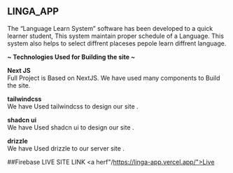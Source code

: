 ## LINGA_APP

<p>The “Language Learn System” software has been developed to a quick learner student,  This system maintain proper schedule of a Language. This system also helps to select diffrent placeses pepole learn diffrent language.</p>

<b>~ Technologies Used for Building the site ~</b>

<p><b>Next JS </b><br/>
Full Project is Based on NextJS. We have used many components to Build the site.</p>

<p ><b> tailwindcss </b> <br/>
We have Used tailwindcss to design our site .</p>
<p ><b> shadcn ui </b> <br/>
We have Used shadcn ui to design our site .</p>
<p ><b> drizzle </b> <br/>
We have Used drizzle to  our server site .</p>

##Firebase LIVE SITE LINK
<a herf"/https://linga-app.vercel.app/">Live</a>
